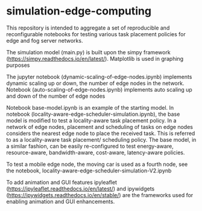 # simulation-edge-computing
This repository is intended to aggregate a set of reproducible and reconfigurable notebooks for testing various task placement policies for edge and fog server networks.

The simulation model (main.py) is built upon the simpy framework (https://simpy.readthedocs.io/en/latest/). Matplotlib is used in graphing purposes

The jupyter notebook (dynamic-scaling-of-edge-nodes.ipynb) implements dynamic scaling up or down, the number of edge nodes in the network. Notebook (auto-scaling-of-edge-nodes.ipynb) implements auto scaling up and down of the number of edge nodes

Notebook base-model.ipynb is an example of the starting model. In notebook (locality-aware-edge-scheduler-simulation.ipynb), the base model is modified to test a locality-aware task placement policy. In a network of edge nodes, placement and scheduling of tasks on edge nodes considers the nearest edge node to place the received task. This is referred to as a locality-aware task placement/ scheduling policy.  The base model, in a similar fashion, can be easily re-configured to test energy-aware, resource-aware, bandwidth-aware, cost-aware, latency-aware policies.

To test a mobile edge node, the moving car is used as a fourth node, see the notebook, locality-aware-edge-scheduler-simulation-V2.ipynb

To add animation and GUI features ipyleaflet (https://ipyleaflet.readthedocs.io/en/latest/) and ipywidgets (https://ipywidgets.readthedocs.io/en/stable/) are the frameworks used for enabling animation and GUI enhancements. 
